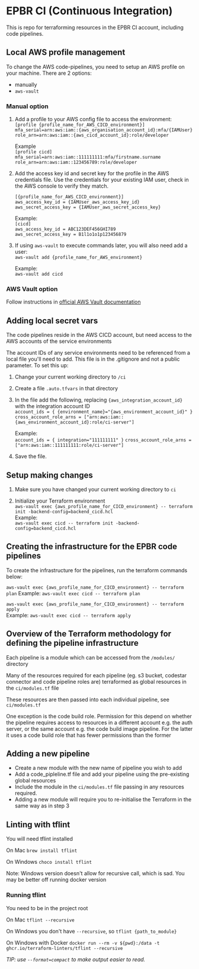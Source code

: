 # EPBR CI (Continuous Integration)

This is repo for terraforming resources in the EPBR CI account, including code pipelines.

## Local AWS profile management

To change the AWS code-pipelines, you need to setup an AWS profile on your machine. There are 2 options:

* manually
* `aws-vault`

### Manual option

1. Add a profile to your AWS config file to access the environment:  
   `[profile {profile_name_for_AWS_CICD_environment}]`  
   `mfa_serial=arn:aws:iam::{aws_organisation_account_id}:mfa/{IAMUser}`  
   `role_arn=arn:aws:iam::{aws_cicd_account_id}:role/developer`

    Example  
    `[profile cicd]`  
    `mfa_serial=arn:aws:iam::111111111:mfa/firstname.surname`  
    `role_arn=arn:aws:iam::123456789:role/developer`

2. Add the access key id and secret key for the profile in the AWS credentials file. Use the credentials for your
existing IAM user, check in the AWS console to verify they match.

   `[{profile_name_for_AWS_CICD_environment}]`  
   `aws_access_key_id = {IAMUser_aws_access_key_id}`  
   `aws_secret_access_key = {IAMUser_aws_secret_access_key}`

    Example:  
    `[cicd]`  
    `aws_access_key_id = ABC123DEF456GHI789`  
    `aws_secret_access_key = B1l1o1o1p123456879`

3. If using `aws-vault` to execute commands later, you will also need add a user:  
   `aws-vault add {profile_name_for_AWS_environment}`

   Example:  
   `aws-vault add cicd`

### AWS Vault option

Follow instructions in [official AWS Vault documentation](https://github.com/99designs/aws-vault/blob/master/USAGE.md#config)

## Adding local secret vars

The code pipelines reside in the AWS CICD account, but need access to the AWS accounts of the service environments

The account IDs of any service environments need to be referenced from a local file you'll need to add. This file is in
the .gitignore and not a public parameter. To set this up:

1. Change your current working directory to `/ci`
2. Create a file `.auto.tfvars` in that directory
3. In the file add the following, replacing `{aws_integration_account_id}` with the integration account ID  
   `account_ids = { {environment_name}="{aws_environment_account_id}" }`
   `cross_account_role_arns = ["arn:aws:iam::{aws_environment_account_id}:role/ci-server"]`

    Example:  
   `account_ids = { integration="111111111" }`
   `cross_account_role_arns = ["arn:aws:iam::111111111:role/ci-server"]`
4. Save the file.

## Setup making changes

1. Make sure you have changed your current working directory to `ci`

2. Initialize your Terraform environment  
    `aws-vault exec {aws_profile_name_for_CICD_environment} -- terraform init -backend-config=backend_cicd.hcl`  
    Example:  
    `aws-vault exec cicd -- terraform init -backend-config=backend_cicd.hcl`

## Creating the infrastructure for the EPBR code pipelines

To create the infrastructure for the pipelines, run the terraform commands below:

`aws-vault exec {aws_profile_name_for_CICD_environment} -- terraform plan`
Example:
`aws-vault exec cicd -- terraform plan`

`aws-vault exec {aws_profile_name_for_CICD_environment} -- terraform apply`  
Example:
`aws-vault exec cicd -- terraform apply`

## Overview of the Terraform methodology for defining the pipeline infrastructure

Each pipeline is a module which can be accessed from the `/modules/` directory

Many of the resources required for each pipeline (eg. s3 bucket, codestar connector and code pipeline roles are)
terraformed as global resources in the `ci/modules.tf` file

These resources are then passed into each individual pipeline, see `ci/modules.tf`

One exception is the code build role. Permission for this depend on whether the pipeline requires access to resources in
a different account e.g. the auth server, or the same account e.g. the code build image pipeline. For the latter it uses
a code build role that has fewer permissions than the former

## Adding a new pipeline

* Create a new module with the new name of pipeline you wish to add
* Add a code_pipleline.tf file and add your pipeline using the pre-existing global resources
* Include the module in the `ci/modules.tf` file passing in any resources required.
* Adding a new module will require you to re-initialise the Terraform in the same way as in step 3

## Linting with tflint

You will need tflint installed

On Mac `brew install tflint`

On Windows `choco install tflint`

Note: Windows version doesn't allow for recursive call, which is sad.
You may be better off running docker version

### Running tflint

You need to be in the project root

On Mac `tflint --recursive`

On Windows you don't have `--recursive`, so `tflint {path_to_module}`

On Windows with Docker `docker run --rm -v ${pwd}:/data -t ghcr.io/terraform-linters/tflint --recursive`

*TIP: use `--format=compact` to make output easier to read.*
